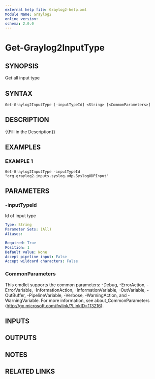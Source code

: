 ```yaml
---
external help file: Graylog2-help.xml
Module Name: Graylog2
online version:
schema: 2.0.0
---
```


# Get-Graylog2InputType

## SYNOPSIS
Get all input type

## SYNTAX

```
Get-Graylog2InputType [-inputTypeId] <String> [<CommonParameters>]
```

## DESCRIPTION
{{Fill in the Description}}

## EXAMPLES

### EXAMPLE 1
```
Get-Graylog2InputType -inputTypeId "org.graylog2.inputs.syslog.udp.SyslogUDPInput"
```

## PARAMETERS

### -inputTypeId
Id of input type

```yaml
Type: String
Parameter Sets: (All)
Aliases:

Required: True
Position: 1
Default value: None
Accept pipeline input: False
Accept wildcard characters: False
```

### CommonParameters
This cmdlet supports the common parameters: -Debug, -ErrorAction, -ErrorVariable, -InformationAction, -InformationVariable, -OutVariable, -OutBuffer, -PipelineVariable, -Verbose, -WarningAction, and -WarningVariable.
For more information, see about_CommonParameters (http://go.microsoft.com/fwlink/?LinkID=113216).

## INPUTS

## OUTPUTS

## NOTES

## RELATED LINKS
